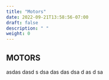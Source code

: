 ```yaml
---
title: "Motors"
date: 2022-09-21T13:58:56-07:00
draft: false
description: " "
weight: 0
---
```


## MOTORS

asdas
dasd
s
dsa
das
das
dsa
d
as
d
sa